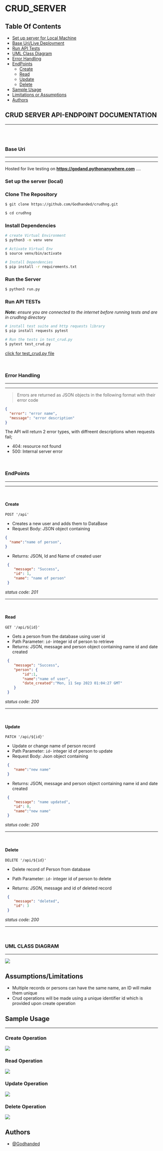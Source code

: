 # CRUD_SERVER

## Table Of Contents
- [Set up server for Local Machine](#set-up-the-server-local)
- [Base Uri/Live Deployment](#base-uri)
- [Run API Tests](#run-api-tests)
- [UML Class Diagram](#uml-class-diagram)
- [Error Handling](#error-handling)
- [EndPoints](#endpoints)
  - [Create](#create)
  - [Read](#read)
  - [Update](#update)
  - [Delete](#delete)
- [Sample Usage](#sample-usage)
- [Limitations or Assumptions](#assumptionslimitations)
- [Authors](#authors)

## **CRUD SERVER API-ENDPOINT DOCUMENTATION**
---
<br>
<br>

### **Base Uri**
----
----
Hosted for live testing on **https://godand.pythonanywhere.com**
....
<br>

### **Set up the server (local)**
### Clone The Repository
```bash
$ git clone https://github.com/Godhanded/crudhng.git

$ cd crudhng
```

### Install Dependencies
```bash
# create Virtual Environment
$ python3 -m venv venv

# Activate Virtual Env
$ source venv/bin/activate

# Install Dependencies
$ pip install -r requirements.txt
```

### Run the Server
```bash
$ python3 run.py 
```

### Run API TESTs
***Note:** ensure you are connected to the internet before running tests and are in crudhng directory*
```bash
# install test suite and http requests library
$ pip install requests pytest

# Run the tests in test_crud.py
$ pytest test_crud.py 
```
[click for test_crud.py file](test_crud.py)

<br>



### **Error Handling**
---
---
>Errors are returned as JSON objects in the following format with their error code

```json
{
  "error": "error name",
  "message": "error description"
}
```
The API will return 2 error types, with diffreent descriptions when requests fail;

- 404: resource not found
- 500: Internal server error

<br>

### **EndPoints**
---
---
<br>

#### **Create**

  `POST '/api'`
- Creates a new user and adds them to DataBase
- Request Body: JSON object containing
```json
{
  "name":"name of person",
}
```
- Returns: JSON, Id and Name of created user

```json
 {
    "message": "Success",
    "id": 1,
    "name": "name of person"
 }
```
*status code: 201*

---

<br>


#### **Read**

  `GET '/api/${id}'`
- Gets a person from the database using user id
- Path Parameter: `id`- integer id of person to retrieve 
- Returns: JSON, message and person object containing name id and date created

```json
 {
    "message": "Success",
    "person": {
        "id":1,
        "name":"name of user",
        "date_created":"Mon, 11 Sep 2023 01:04:27 GMT"
    }
 }
```
*status code: 200*

---

<br>

#### **Update**

  `PATCH '/api/${id}'`
- Update or change name of person record
- Path Parameter: `id`- integer id of person to update
- Request Body: Json object containing
```json
 {
    "name":"new name"
 }
```
- Returns: JSON, message and person object containing name id and date created

```json
 {
    "message": "name updated",
    "id": 0,
    "name":"new name"
 }
```
*status code: 200*

---

<br>

#### **Delete**

  `DELETE '/api/${id}'`
- Delete record of Person from database
- Path Parameter: `id`- integer id of person to delete

- Returns: JSON, message and id of deleted record
```json
 {
    "message": "deleted",
    "id": 3
 }
```
*status code: 200*

---

<br>

### **UML CLASS DIAGRAM**
---
<a href="https://github.com/Godhanded/crudhng/blob/main/UML%20Class%20Diagram.png"><img src="./UML Class Diagram.png"></a>


## **Assumptions/Limitations**
- Multiple records or persons can have the same name, an ID will make them unique
- Crud operations will be made using a unique identifier id which is provided upon create operation

## **Sample Usage**
<hr>

### Create Operation
<a href="https://github.com/Godhanded/crudhng/blob/main/Images/Create.png"><img src="./Images/Create.png"></a>

### Read Operation
<a href="https://github.com/Godhanded/crudhng/blob/main/Images/Read.png"><img src="./Images/Read.png"></a>

### Update Operation
<a href="https://github.com/Godhanded/crudhng/blob/main/Images/Update.png"><img src="./Images/Update.png"></a>

### Delete Operation
<a href="https://github.com/Godhanded/crudhng/blob/main/Images/Delete.png"><img src="./Images/Delete.png"></a>

## Authors
- [@Godhanded](https://github.com/Godhanded)